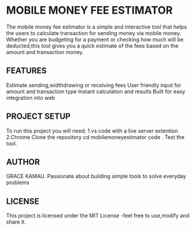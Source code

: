 # MOBILE MONEY FEE ESTIMATOR
The mobile money fee estimator is a simple and interactive tool that helps the users to calculate transaction for sending money via mobile money. Whether you are budgeting for a payment or checking how much will be deducted,this tool gives you a quick estimate of the fees based on the amount and transaction money.

## FEATURES
Estimate sending,widthdrawing or receiving fees
User friendly input for amount and transaction type
Instant calculation and results
Built for easy integration into web 

## PROJECT SETUP
To run this project you will need;
  1.vs code  with a live server extention
  2.Chrome
Clone the repository
cd mobilemoneyestimator
code .
Test the tool.


## AUTHOR 
GRACE KAMAU.
Passionate about building simple tools to solve everyday problems

## LICENSE
This project is licensed under the MIT License -feel free to use,modify and share it.
